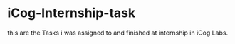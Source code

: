 # iCog-Internship-task
this are the Tasks i was assigned to and finished at internship in iCog Labs.
